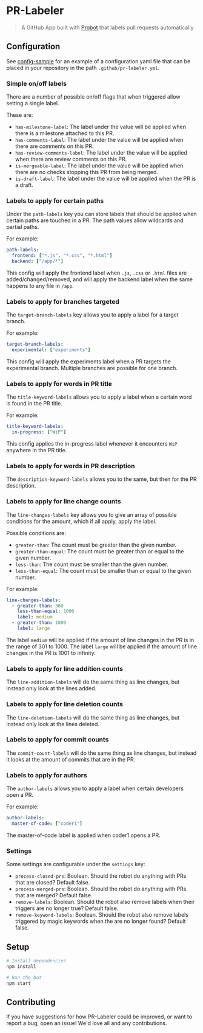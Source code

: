 # PR-Labeler

> A GitHub App built with [Probot](https://github.com/probot/probot) that labels pull requests automatically

## Configuration

See [config-sample](pr-labeler.sample.yml) for an example of a configuration yaml file that can be placed
in your repository in the path `.github/pr-labeler.yml`.

### Simple on/off labels

There are a number of possible on/off flags that when triggered allow setting a single label.

These are:
- `has-milestone-label`: The label under the value will be applied when there is a milestone attached
    to this PR.
- `has-comments-label`: The label under the value will be applied when there are comments on this PR.
- `has-review-comments-label`: The label under the value will be applied when there are review comments
    on this PR.
- `is-mergeable-label`: The label under the value will be applied when there are no checks stopping this
    PR from being merged.
- `is-draft-label`: The label under the value will be applied when the PR is a draft.

### Labels to apply for certain paths

Under the `path-labels` key you can store labels that should be applied when certain paths are touched in a PR.
The path values allow wildcards and partial paths.

For example:
```yaml
path-labels:
  frontend: ["*.js", "*.css", "*.html"]
  backend: ["/app/*"]
```
This config will apply the frontend label when `.js`, `.css` or `.html` files are added/changed/removed,
and will apply the backend label when the same happens to any file in `/app`.

### Labels to apply for branches targeted

The `target-branch-labels` key allows you to apply a label for a target branch.

For example:
```yaml
target-branch-labels:
  experimental: ["experiments"]
```
This config will apply the experiments label when a PR targets the experimental branch. Multiple branches
are possible for one branch.

### Labels to apply for words in PR title

The `title-keyword-labels` allows you to apply a label when a certain word is found in the PR title.

For example:
```yaml
title-keyword-labels:
  in-progress: ["WiP"]
```
This config applies the in-progress label whenever it encounters `WiP` anywhere in the PR title.

### Labels to apply for words in PR description

The `description-keyword-labels` allows you to the same, but then for the PR description.

### Labels to apply for line change counts

The `line-changes-labels` key allows you to give an array of possible conditions for the amount, which
if all apply, apply the label.

Possible conditions are:
- `greater-than`: The count must be greater than the given number.
- `greater-than-equal`: The count must be greater than or equal to the given number.
- `less-than`: The count must be smaller than the given number.
- `less-than-equal`: The count must be smaller than or equal to the given number.

For example:
```yaml
line-changes-labels:
  - greater-than: 300
    less-than-equal: 1000
    label: medium
  - greater-than: 1000
    label: large
```

The label `medium` will be applied if the amount of line changes in the PR is in the range of 301 to 1000.
The label `large` will be applied if the amount of line changes in the PR is 1001 to infinity.

### Labels to apply for line addition counts

The `line-addition-labels` will do the same thing as line changes, but instead only look at the
lines added.

### Labels to apply for line deletion counts

The `line-deletion-labels` will do the same thing as line changes, but instead only look at the
lines deleted.

### Labels to apply for commit counts

The `commit-count-labels` will do the same thing as line changes, but instead it looks at the amount
of commits that are in the PR.

### Labels to apply for authors

The `author-labels` allows you to apply a label when certain developers open a PR.

For example:
```yaml
author-labels:
  master-of-code: ["coder1"]
```
The master-of-code label is applied when coder1 opens a PR.

### Settings

Some settings are configurable under the `settings` key:

- `process-closed-prs`: Boolean. Should the robot do anything with PRs that are closed? Default false.
- `process-merged-prs`: Boolean. Should the robot do anything with PRs that are merged? Default false.
- `remove-labels`: Boolean. Should the robot also remove labels when their triggers are no longer true? Default false.
- `remove-keyword-labels`: Boolean. Should the robot also remove labels triggered by magic keywords when the are no longer found? Default false.

## Setup

```sh
# Install dependencies
npm install

# Run the bot
npm start
```

## Contributing

If you have suggestions for how PR-Labeler could be improved, or want to report a bug, open an issue! We'd love all and any contributions.
